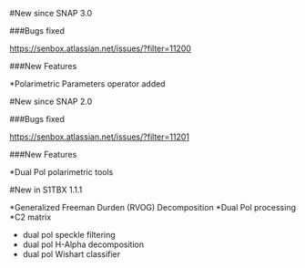 #New since SNAP 3.0

###Bugs fixed 

https://senbox.atlassian.net/issues/?filter=11200

###New Features

*Polarimetric Parameters operator added

#New since SNAP 2.0

###Bugs fixed 

https://senbox.atlassian.net/issues/?filter=11201

###New Features

*Dual Pol polarimetric tools

#New in S1TBX 1.1.1

*Generalized Freeman Durden (RVOG) Decomposition
*Dual Pol processing
  *C2 matrix
  * dual pol speckle filtering
  * dual pol H-Alpha decomposition
  * dual pol Wishart classifier


